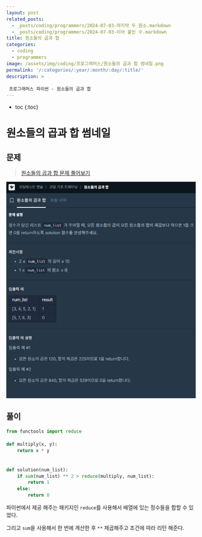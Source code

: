```yaml
---
layout: post
related_posts:  
  - _posts/coding/programmers/2024-07-03-마지막 두 원소.markdown
  - _posts/coding/programmers/2024-07-03-이어 붙인 수.markdown
title: 원소들의 곱과 합
categories:
  - coding
  - programmers
image: /assets/img/coding/프로그래머스/원소들의 곱과 합 썸네일.png
permalink: '/:categories/:year/:month/:day/:title/'
description: >

 프로그래머스 파이썬 - 원소들의 곱과 합
---
```


* toc
{:toc}

# 원소들의 곱과 합 썸네일

## 문제

> <a href="https://school.programmers.co.kr/learn/courses/30/lessons/181929#">원소들의 곱과 합 문제 풀어보기</a>

<img src="/assets/img/coding/프로그래머스/원소들의 곱과 합 문제.png" alt="문제" />

## 풀이

```python
from functools import reduce

def multiply(x, y):
    return x * y


def solution(num_list):  
    if sum(num_list) ** 2 > reduce(multiply, num_list):
        return 1
    else:
        return 0
```

파이썬에서 제공 해주는 패키지인 `reduce`를 사용해서 배열에 있는 정수들을 합할 수 있었다.

그리고 `sum`을 사용해서 한 번에 계산한 후 `**` 제곱해주고 조건에 따라 리턴 해준다.